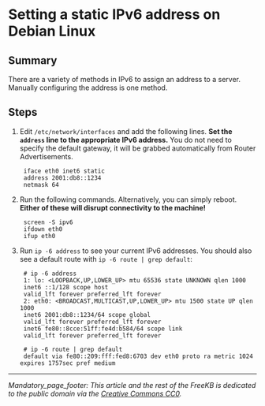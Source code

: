 # Setting a static IPv6 address on Debian Linux

## Summary
There are a variety of methods in IPv6 to assign an address to a server.   Manually configuring the address is one method.

## Steps
1. Edit `/etc/network/interfaces` and add the following lines.  **Set the `address` line to the appropriate IPv6 address.**  You do not need to specify the default gateway, it will be grabbed automatically from Router Advertisements.

        iface eth0 inet6 static
        address 2001:db8::1234
        netmask 64

1. Run the following commands.  Alternatively, you can simply reboot.   **Either of these will disrupt connectivity to the machine!** 
        
        screen -S ipv6
        ifdown eth0
        ifup eth0

1. Run `ip -6 address` to see your current IPv6 addresses.  You should also see a default route with `ip -6 route | grep default`:

        # ip -6 address
        1: lo: <LOOPBACK,UP,LOWER_UP> mtu 65536 state UNKNOWN qlen 1000
        inet6 ::1/128 scope host
        valid_lft forever preferred_lft forever
        2: eth0: <BROADCAST,MULTICAST,UP,LOWER_UP> mtu 1500 state UP qlen 1000
        inet6 2001:db8::1234/64 scope global
        valid_lft forever preferred_lft forever
        inet6 fe80::8cce:51ff:fe4d:b584/64 scope link
        valid_lft forever preferred_lft forever
        
        # ip -6 route | grep default
        default via fe80::209:fff:fed8:6703 dev eth0 proto ra metric 1024 expires 1757sec pref medium


***
_Mandatory_page_footer: This article and the rest of the FreeKB is dedicated to the public domain via the [Creative Commons CC0](../LICENSE.md)._

